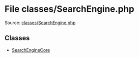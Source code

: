 File classes/SearchEngine.php
=========

Source: [classes/SearchEngine.php](https://github.com/PrestaShop/PrestaShop/blob/1.6.0.10/classes/SearchEngine.php)


Classes
-------

* [SearchEngineCore](class.SearchEngineCore.md)

